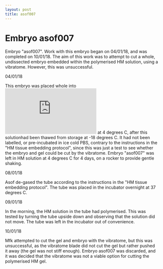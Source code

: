 ```yaml
---
layout: post
title: asof007
---
```


# Embryo asof007

Embryo "asof007". Work with this embryo began on 04/01/18, and was completed on 10/01/18. The aim of this work was to attempt to cut a whole, undissected embryo embedded within the polymerised HM solution, using a vibratome. However, this was unsuccessful.

04/01/18

This embryo was placed whole into !["STIFF GEL" HM solution](https://github.com/ansoffe/kubke.github.io/blob/master/_protocols/hm-solution-recipe.md) at 4 degrees C, after this solutionhad been thawed from storage at -18 degrees C. It had not been labelled, or pre-incubated in ice cold PBS, contrary to the instructions in the "HM tissue embedding protocol", since this was just a test to see whether the embryo and gel could be cut by the vibratome. Embryo "asof007" was left in HM solution at 4 degrees C for 4 days, on a rocker to provide gentle shaking.

08/01/18

Asof de-gased the tube according to the instructions in the "HM tissue embedding protocol". The tube was placed in the incubator overnight at 37 degrees C.

09/01/18

In the morning, the HM solution in the tube had polymerised. This was tested by turning the tube upside down and observing that the solution did not move. The tube was left in the incubator out of convenience.

10/01/18

Mfk attempted to cut the gel and embryo with the vibratome, but this was unsuccessful, as the vibratome blade did not cut the gel but rather pushed it away (the gel was not stiff enough). Embryo asof007 was discarded, and it was decided that the vibratome was not a viable option for cutting the polymerised HM gel.